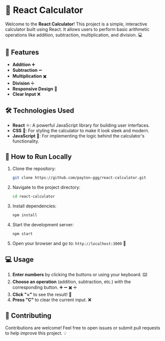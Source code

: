 # 🧮 React Calculator

Welcome to the **React Calculator**! This project is a simple, interactive calculator built using React. It allows users to perform basic arithmetic operations like addition, subtraction, multiplication, and division. 💻

## 🚀 Features

- **Addition** ➕
- **Subtraction** ➖
- **Multiplication** ✖️
- **Division** ➗
- **Responsive Design** 📱
- **Clear Input** ❌

## 🛠️ Technologies Used

- **React** ⚛️: A powerful JavaScript library for building user interfaces.
- **CSS** 🎨: For styling the calculator to make it look sleek and modern.
- **JavaScript** 📝: For implementing the logic behind the calculator's functionality.

## 🎯 How to Run Locally

1. Clone the repository:
   ```bash
   git clone https://github.com/payton-ggg/react-calculator.git
   ```
2. Navigate to the project directory:
   ```bash
   cd react-calculator
   ```
3. Install dependencies:
   ```bash
   npm install
   ```
4. Start the development server:
   ```bash
   npm start
   ```
5. Open your browser and go to: `http://localhost:3000` 🚀

## 💻 Usage

1. **Enter numbers** by clicking the buttons or using your keyboard. ⌨️
2. **Choose an operation** (addition, subtraction, etc.) with the corresponding button. ➕ ➖ ✖️ ➗
3. **Click "="** to see the result! 🎉
4. **Press "C"** to clear the current input. ❌

## 🤝 Contributing

Contributions are welcome! Feel free to open issues or submit pull requests to help improve this project. 💡
